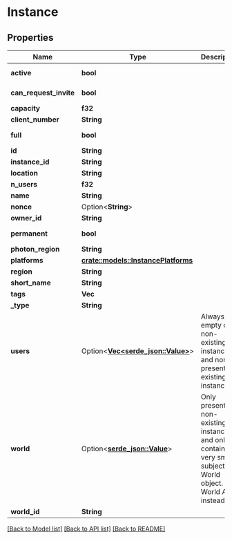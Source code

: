 # Instance

## Properties

Name | Type | Description | Notes
------------ | ------------- | ------------- | -------------
**active** | **bool** |  | [default to true]
**can_request_invite** | **bool** |  | [default to true]
**capacity** | **f32** |  | 
**client_number** | **String** |  | 
**full** | **bool** |  | [default to false]
**id** | **String** |  | 
**instance_id** | **String** |  | 
**location** | **String** |  | 
**n_users** | **f32** |  | 
**name** | **String** |  | 
**nonce** | Option<**String**> |  | [optional]
**owner_id** | **String** |  | [readonly]
**permanent** | **bool** |  | [default to false]
**photon_region** | **String** |  | 
**platforms** | [**crate::models::InstancePlatforms**](Instance_platforms.md) |  | 
**region** | **String** |  | 
**short_name** | **String** |  | 
**tags** | **Vec<String>** |  | 
**_type** | **String** |  | 
**users** | Option<[**Vec<serde_json::Value>**](serde_json::Value.md)> | Always empty on non-existing instances, and non-present on existing instances. | [optional]
**world** | Option<[**serde_json::Value**](.md)> | Only present on non-existing instances, and only contains a very small subject of World object. Use World API instead. | [optional]
**world_id** | **String** |  | 

[[Back to Model list]](../README.md#documentation-for-models) [[Back to API list]](../README.md#documentation-for-api-endpoints) [[Back to README]](../README.md)



